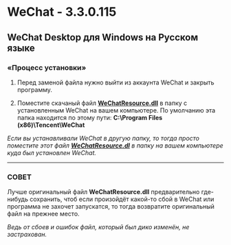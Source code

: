 # WeChat - 3.3.0.115
## WeChat Desktop для Windows на Русском языке

### **«Процесс установки»**
1. Перед заменой файла нужно выйти из аккаунта WeChat и закрыть программу.

2. Поместите скачаный файл [**WeChatResource.dll**][1] в папку с установленным WeChat на вашем компьютере. По умолчанию эта папка находится по этому пути: **C:\Program Files (x86)\Tencent\WeChat**

*Если вы устанавливали WeChat в другую папку, то тогда просто поместите этот файл [**WeChatResource.dl**][1] в папку на вашем компьютере куда был установлен WeChat.*

----

### СОВЕТ
Лучше оригинальный файл **WeChatResource.dll** предварительно где-нибудь сохранить, чтоб если произойдёт какой-то сбой в WeChat или программа не захочет запускатся, то тогда возвратите оригинальный файл на прежнее место.

*Ведь от сбоев и ошибок файл, который был дико изменён, не застрахован.*

[1]: https://github.com/Andrew-13/WeChat/blob/main/WeChat%20-%203.3.0.115/WeChat%20Resource%20file
